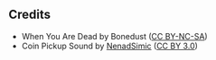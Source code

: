 ## Credits
* When You Are Dead by Bonedust ([CC BY-NC-SA](https://creativecommons.org/licenses/by-nc-sa/3.0/us/))
* Coin Pickup Sound by [NenadSimic](https://opengameart.org/content/picked-coin-echo) ([CC BY 3.0](https://creativecommons.org/licenses/by/3.0/))
